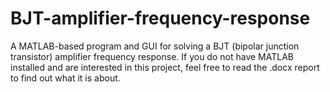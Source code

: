 # BJT-amplifier-frequency-response
A MATLAB-based program and GUI for solving a BJT (bipolar junction transistor) amplifier frequency response.
If you do not have MATLAB installed and are interested in this project, feel free to read the .docx report to find out what it is about. 
